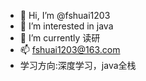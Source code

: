 - 👋 Hi, I’m @fshuai1203
- 👀 I’m interested in java
- 🌱 I’m currently 读研
- 📫 fshuai1203@163.com
- 学习方向:深度学习，java全栈

<!---
fshuai1203/fshuai1203 is a ✨ special ✨ repository because its `README.md` (this file) appears on your GitHub profile.
You can click the Preview link to take a look at your changes.
--->
